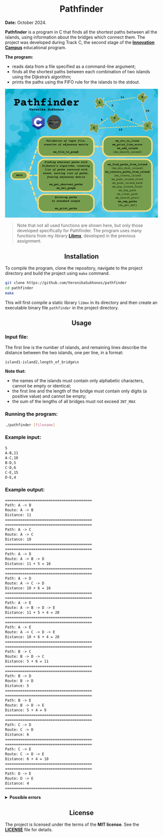 <h1 align="center">Pathfinder</h1>

<p><b>Date:</b> October 2024.</p>
<p><b>Pathfinder</b> is a program in C that finds all the shortest paths between all the islands, using information about the bridges which connect them. The project was developed during Track C, the second stage of the <a href="https://campus.kpi.kharkov.ua/en/"><b>Innovation Campus</b></a> educational program.</p>

<p><b>The program:</b></p>
<ul>
<li>reads data from a file specified as a command-line argument;</li>
<li>finds all the shortest paths between each combination of two islands using the Dijkstra’s algorithm;</li>
<li>prints the paths using the FIFO rule for the islands to the stdout.</li>
</ul>

<img src="./Pathfinder.png" alt="Pathfinder">

> Note that not all used functions are shown here, but only those developed specifically for Pathfinder. The program uses many functions from my library <a href="https://github.com/VeronikaSukhonos/libmx"><b>Libmx</b></a>, developed in the previous assignment.

<h2 align="center">Installation</h2>

To compile the program, clone the repository, navigate to the project directory and build the project using `make` command.

```bash
git clone https://github.com/VeronikaSukhonos/pathfinder
cd pathfinder
make
```

This will first compile a static library `libmx` in its directory and then create an executable binary file `pathfinder` in the project directory.

<h2 align="center">Usage</h2>

<h3 id="input-file">Input file:</h3>

The first line is the number of islands, and remaining lines describe the distance between the two islands, one per line, in a format:

```
island1-island2,length_of_bridge\n
```

<p><b>Note that:</b></p>

* the names of the islands must contain only alphabetic characters, cannot be empty or identical;
* the first line and the length of the bridge must contain only digits (a positive value) and cannot be empty;
* the sum of the lengths of all bridges must not exceed `INT_MAX`

<h3>Running the program:</h3>

```bash
./pathfinder [filename]
```

<h3>Example input:</h3>

```
5
A-B,11
A-C,10
B-D,5
C-D,6
C-E,15
D-E,4
```

<h3>Example output:</h3>

```
========================================
Path: A -> B
Route: A -> B
Distance: 11
========================================
========================================
Path: A -> C
Route: A -> C
Distance: 10
========================================
========================================
Path: A -> D
Route: A -> B -> D
Distance: 11 + 5 = 16
========================================
========================================
Path: A -> D
Route: A -> C -> D
Distance: 10 + 6 = 16
========================================
========================================
Path: A -> E
Route: A -> B -> D -> E
Distance: 11 + 5 + 4 = 20
========================================
========================================
Path: A -> E
Route: A -> C -> D -> E
Distance: 10 + 6 + 4 = 20
========================================
========================================
Path: B -> C
Route: B -> D -> C
Distance: 5 + 6 = 11
========================================
========================================
Path: B -> D
Route: B -> D
Distance: 5
========================================
========================================
Path: B -> E
Route: B -> D -> E
Distance: 5 + 4 = 9
========================================
========================================
Path: C -> D
Route: C -> D
Distance: 6
========================================
========================================
Path: C -> E
Route: C -> D -> E
Distance: 6 + 4 = 10
========================================
========================================
Path: D -> E
Route: D -> E
Distance: 4
========================================
```

<details>
<summary><b>Possible errors</b></summary>

<p><b>You may get the following errors if:</b></p>

* there is an invalid number of command-line arguments

```
usage: ./pathfinder [filename]
```

* the file does not exist or it is empty

```
error: file [filename] does not exist
```

```
error: file [filename] is empty
```

* one of the lines does not match the [format](#input-file)

```
error: line [line_number] is not valid
```

* the number from the first line does not match with the real number of islands

```
error: invalid number of islands
```

* there is more than one bridge between the islands

```
error: duplicate bridges
```

* the sum of the lengths of all bridges in the file exceeds `INT_MAX`

```
error: sum of bridges lengths is too big
```

</details>

<h2 align="center">License</h2>
<p>The project is licensed under the terms of the <b>MIT license</b>. See the <a href="./LICENSE"><b>LICENSE</b></a> file for details.</p>